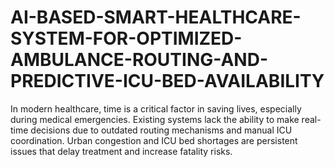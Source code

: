 # AI-BASED-SMART-HEALTHCARE-SYSTEM-FOR-OPTIMIZED-AMBULANCE-ROUTING-AND-PREDICTIVE-ICU-BED-AVAILABILITY
In modern healthcare, time is a critical factor in saving lives, especially during medical emergencies.  Existing systems lack the ability to make real-time decisions due to outdated routing mechanisms and manual ICU coordination.  Urban congestion and ICU bed shortages are persistent issues that delay treatment and increase fatality risks.  
